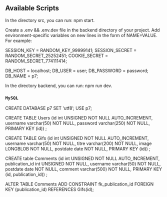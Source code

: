 ## Available Scripts

In the directory src, you can run: npm start.

Create a .env && .env.dev file in the backend directory of your project.
Add environment-specific variables on new lines in the form of NAME=VALUE. For example:

SESSION_KEY = RANDOM_KEY_99999141;
SESSION_SECRET = RANDOM_SECRET_25252451;
COOKIE_SECRET = RANDOM_SECRET_774111414;

DB_HOST = localhost;
DB_USER = user;
DB_PASSWORD = password;
DB_NAME = p7;

In the directory backend, you can run: npm run dev.

### `MySQL`

CREATE DATABASE p7 SET ‘utf8’;
USE p7;

CREATE TABLE Users (id int UNSIGNED NOT NULL AUTO_INCREMENT, username varchar(50) NOT NULL, password varchar(250) NOT NULL, PRIMARY KEY (id)) ;

CREATE TABLE Gifs (id int UNSIGNED NOT NULL AUTO_INCREMENT, username varchar(50) NOT NULL, titre varchar(200) NOT NULL, image LONGBLOB NOT NULL, postdate date NOT NULL, PRIMARY KEY (id)) ;

CREATE table Comments (id int UNSIGNED NOT NULL AUTO_INCREMENT, publication_id int UNSIGNED NOT NULL, username varchar(50) NOT NULL, postdate date NOT NULL, comment varchar(500) NOT NULL, PRIMARY KEY (id, publication_id)) ;

ALTER TABLE Comments ADD CONSTRAINT fk_publication_id FOREIGN KEY (publication_id) REFERENCES Gifs(id);

